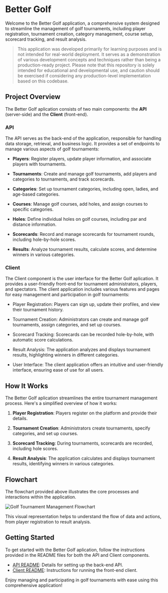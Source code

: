 # Better Golf

Welcome to the Better Golf application, a comprehensive system designed to streamline the management of golf tournaments, including player registration, tournament creation, category management, course setup, scorecard tracking, and result analysis.

>This application was developed primarily for learning purposes and is not intended for real-world deployment. It serves as a demonstration of various development concepts and techniques rather than being a production-ready project. Please note that this repository is solely intended for educational and developmental use, and caution should be exercised if considering any production-level implementation based on this codebase.


## Project Overview

The Better Golf aplication consists of two main components: the **API** (server-side) and the **Client** (front-end).

### API

The API serves as the back-end of the application, responsible for handling data storage, retrieval, and business logic. It provides a set of endpoints to manage various aspects of golf tournaments:

- **Players**: Register players, update player information, and associate players with tournaments.

- **Tournaments**: Create and manage golf tournaments, add players and categories to tournaments, and track scorecards.

- **Categories**: Set up tournament categories, including open, ladies, and age-based categories.

- **Courses**: Manage golf courses, add holes, and assign courses to specific categories.

- **Holes**: Define individual holes on golf courses, including par and distance information.

- **Scorecards**: Record and manage scorecards for tournament rounds, including hole-by-hole scores.

- **Results**: Analyze tournament results, calculate scores, and determine winners in various categories.

### Client

The Client component is the user interface for the Better Golf aplication. It provides a user-friendly front-end for tournament administrators, players, and spectators. The client application includes various features and pages for easy management and participation in golf tournaments:

- Player Registration: Players can sign up, update their profiles, and view their tournament history.

- Tournament Creation: Administrators can create and manage golf tournaments, assign categories, and set up courses.

- Scorecard Tracking: Scorecards can be recorded hole-by-hole, with automatic score calculations.

- Result Analysis: The application analyzes and displays tournament results, highlighting winners in different categories.

- User Interface: The client application offers an intuitive and user-friendly interface, ensuring ease of use for all users.

## How It Works

The Better Golf aplication streamlines the entire tournament management process. Here's a simplified overview of how it works:

1. **Player Registration**: Players register on the platform and provide their details.

2. **Tournament Creation**: Administrators create tournaments, specify categories, and set up courses.

3. **Scorecard Tracking**: During tournaments, scorecards are recorded, including hole scores.

4. **Result Analysis**: The application calculates and displays tournament results, identifying winners in various categories.

## Flowchart

The flowchart provided above illustrates the core processes and interactions within the application.

![Golf Tournament Management Flowchart](flowchart.png)

This visual representation helps to understand the flow of data and actions, from player registration to result analysis.

## Getting Started

To get started with the Better Golf aplication, follow the instructions provided in the README files for both the API and Client components.

- [API README](api/README.md): Details for setting up the back-end API.
- [Client README](client/README.md): Instructions for running the front-end client.

Enjoy managing and participating in golf tournaments with ease using this comprehensive application!
